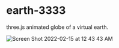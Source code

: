 # earth-3333
three.js animated globe of a virtual earth.




![Screen Shot 2022-02-15 at 12 43 43 AM](https://user-images.githubusercontent.com/53198985/154089278-3b1bfb3e-2719-412c-a83c-13703afbd087.png)
